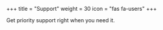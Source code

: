 +++
title = "Support"
weight = 30
icon = "fas fa-users"
+++

Get priority support right when you need it.
